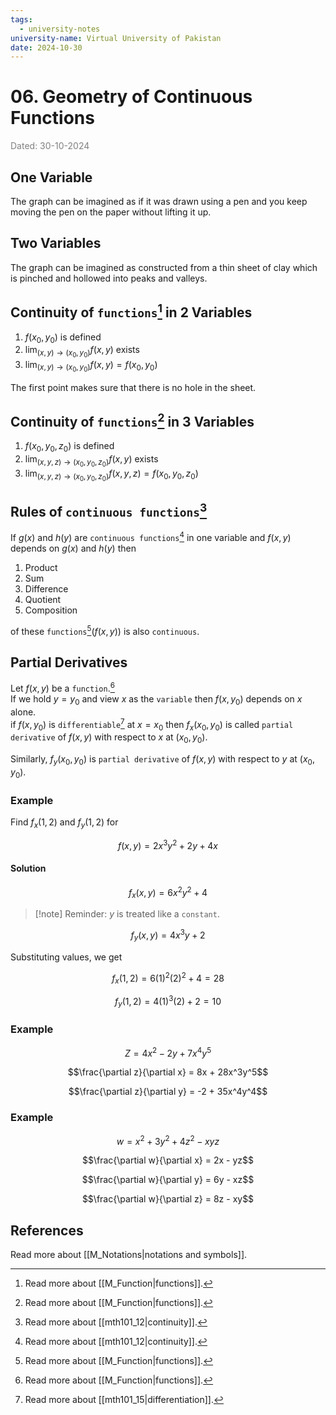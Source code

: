 ```yaml
---
tags:
  - university-notes
university-name: Virtual University of Pakistan
date: 2024-10-30
---
```


# 06. Geometry of Continuous Functions

<span style="color: gray;">Dated: 30-10-2024</span>

## One Variable

The graph can be imagined as if it was drawn using a pen and you keep moving the pen on the paper without lifting it up.

## Two Variables

The graph can be imagined as constructed from a thin sheet of clay which is pinched and hollowed into peaks and valleys.

## Continuity of `functions`[^1] in 2 Variables

1. $f(x_0, y_0)$ is defined
2. $\lim_{(x, y) \to (x_0, y_0)} f(x, y)$ exists
3. $\lim_{(x, y) \to (x_0, y_0)} f(x, y) = f(x_0, y_0)$

The first point makes sure that there is no hole in the sheet.

## Continuity of `functions`[^1] in 3 Variables

1. $f(x_0, y_0, z_0)$ is defined
2. $\lim_{(x, y, z) \to (x_0, y_0, z_0)} f(x, y)$ exists
3. $\lim_{(x, y, z) \to (x_0, y_0, z_0)} f(x, y, z) = f(x_0, y_0, z_0)$

## Rules of `continuous functions`[^2]

If $g(x)$ and $h(y)$ are `continuous functions`[^2] in one variable and $f(x, y)$ depends on $g(x)$ and $h(y)$ then

1. Product
2. Sum
3. Difference
4. Quotient
5. Composition

of these `functions`[^1]($f(x, y)$) is also `continuous`.

## Partial Derivatives

Let $f(x, y)$ be a `function`.[^1]  
If we hold $y = y_0$ and view $x$ as the `variable` then $f(x, y_0)$ depends on $x$ alone.  
if $f(x, y_0)$ is `differentiable`[^3] at $x = x_0$ then $f_x(x_0, y_0)$ is called `partial derivative` of $f(x, y)$ with respect to $x$ at $(x_0, y_0)$.

Similarly, $f_y(x_0, y_0)$ is `partial derivative` of $f(x, y)$ with respect to $y$ at $(x_0, y_0)$.

### Example

Find $f_x(1, 2)$ and $f_y(1, 2)$ for  

$$f(x,y) = 2x^3y^2 + 2y + 4x$$

#### Solution

$$f_x(x, y) = 6 x^2 y^2 + 4$$

> [!note] Reminder: $y$ is treated like a `constant`.

$$f_y(x, y) = 4 x^3 y + 2$$

Substituting values, we get  

$$f_x(1, 2) = 6(1)^2(2)^2 + 4 = 28$$

$$f_y(1, 2) = 4(1)^3(2) + 2 = 10$$

### Example

$$Z = 4x^2 - 2y + 7x^4y^5$$

$$\frac{\partial z}{\partial x} = 8x + 28x^3y^5$$

$$\frac{\partial z}{\partial y} = -2 + 35x^4y^4$$

### Example

$$w = x^2 + 3y^2 + 4z^2 - xyz$$

$$\frac{\partial w}{\partial x} = 2x - yz$$

$$\frac{\partial w}{\partial y} = 6y - xz$$

$$\frac{\partial w}{\partial z} = 8z - xy$$

## References

Read more about [[M_Notations|notations and symbols]].

[^1]: Read more about [[M_Function|functions]].
[^2]: Read more about [[mth101_12|continuity]].
[^3]: Read more about [[mth101_15|differentiation]].